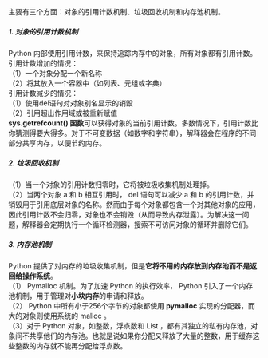 主要有三个方面：对象的引用计数机制、垃圾回收机制和内存池机制。
##### 1. 对象的引用计数机制
Python 内部使用引用计数，来保持追踪内存中的对象，所有对象都有引用计数。  
引用计数增加的情况：  
（1）一个对象分配一个新名称  
（2）将其放入一个容器中（如列表、元组或字典）  
引用计数减少的情况：  
（1）使用del语句对对象别名显示的销毁  
（2）引用超出作用域或被重新赋值  
**sys.getrefcount() 函数**可以获得对象的当前引用计数。多数情况下，引用计数比你猜测得要大得多。对于不可变数据（如数字和字符串），解释器会在程序的不同部分共享内存，以便节约内存。
##### 2. 垃圾回收机制
（1）当一个对象的引用计数归零时，它将被垃圾收集机制处理掉。   
（2）当两个对象 a 和 b 相互引用时， del 语句可以减少 a 和 b 的引用计数，并销毁用于引用底层对象的名称。然而由于每个对象都包含一个对其他对象的应用，因此引用计数不会归零，对象也不会销毁（从而导致内存泄露）。为解决这一问题，解释器会定期执行一个循环检测器，搜索不可访问对象的循环并删除它们。
##### 3. 内存池机制
Python 提供了对内存的垃圾收集机制，但是**它将不用的内存放到内存池而不是返回给操作系统**。  
（1） Pymalloc 机制。为了加速 Python 的执行效率， Python 引入了一个内存池机制，用于管理对**小块内存**的申请和释放。  
（2） Python 中所有小于256个字节的对象都使用 **pymalloc** 实现的分配器，而大的对象则使用系统的 malloc 。  
（3）对于 Python 对象，如整数，浮点数和 List ，都有其独立的私有内存池，对象间不共享他们的内存池。也就是说如果你分配又释放了大量的整数，用于缓存这些整数的内存就不能再分配给浮点数。